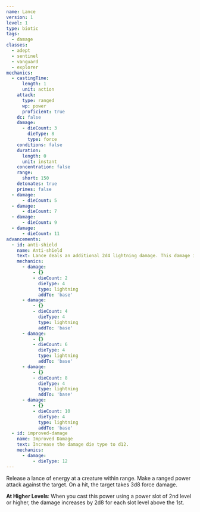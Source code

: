 ```yaml
---
name: Lance
version: 1
level: 1
type: biotic
tags:
  - damage
classes:
  - adept
  - sentinel
  - vanguard
  - explorer
mechanics:
  - castingTime:
      length: 1
      unit: action
    attack:
      type: ranged
      wp: power
      proficient: true
    dc: false
    damage:
      - dieCount: 3
        dieType: 8
        type: force
    conditions: false
    duration:
      length: 0
      unit: instant
    concentration: false
    range:
      short: 150
    detonates: true
    primes: false
  - damage:
      - dieCount: 5
  - damage:
      - dieCount: 7
  - damage:
      - dieCount: 9
  - damage:
      - dieCount: 11
advancements:
  - id: anti-shield
    name: Anti-shield
    text: Lance deals an additional 2d4 lightning damage. This damage increases by 2d4 for each power slot level above the first.
    mechanics:
      - damage:
          - {}
          - dieCount: 2
            dieType: 4
            type: lightning
            addTo: 'base'
      - damage:
          - {}
          - dieCount: 4
            dieType: 4
            type: lightning
            addTo: 'base'
      - damage:
          - {}
          - dieCount: 6
            dieType: 4
            type: lightning
            addTo: 'base'
      - damage:
          - {}
          - dieCount: 8
            dieType: 4
            type: lightning
            addTo: 'base'
      - damage:
          - {}
          - dieCount: 10
            dieType: 4
            type: lightning
            addTo: 'base'
  - id: improved-damage
    name: Improved Damage
    text: Increase the damage die type to d12.
    mechanics:
      - damage:
          - dieType: 12
---
```

Release a lance of energy at a creature within range. Make a ranged power attack against the target. On a hit, the target
takes 3d8 force damage.

__At Higher Levels__: When you cast this power using a power slot of 2nd level or higher, the damage increases by 2d8
for each slot level above the 1st.
